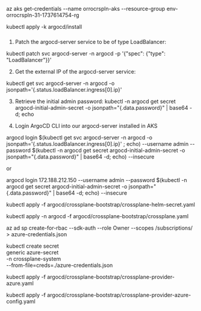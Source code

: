 

az aks get-credentials --name orrocrspln-aks --resource-group env-orrocrspln-31-1737614754-rg


kubectl apply -k argocd/install

###
1.  Patch the argocd-server service to be of type LoadBalancer:

kubectl patch svc argocd-server -n argocd -p '{"spec": {"type": "LoadBalancer"}}'

2. Get the external IP of the argocd-server service:

kubectl get svc argocd-server -n argocd -o jsonpath='{.status.loadBalancer.ingress[0].ip}'

3. Retrieve the initial admin password:
kubectl -n argocd get secret argocd-initial-admin-secret -o jsonpath="{.data.password}" | base64 -d; echo


4. Login ArgoCD CLI into our argocd-server installed in AKS

argocd login $(kubectl get svc argocd-server -n argocd -o jsonpath='{.status.loadBalancer.ingress[0].ip}' ; echo) --username admin --password $(kubectl -n argocd get secret argocd-initial-admin-secret -o jsonpath="{.data.password}" | base64 -d; echo) --insecure

or

argocd login 172.188.212.150 --username admin --password $(kubectl -n argocd get secret argocd-initial-admin-secret -o jsonpath="{.data.password}" | base64 -d; echo) --insecure




kubectl apply -f argocd/crossplane-bootstrap/crossplane-helm-secret.yaml

kubectl apply -n argocd -f argocd/crossplane-bootstrap/crossplane.yaml


az ad sp create-for-rbac --sdk-auth --role Owner --scopes /subscriptions/<subscription-id> > azure-credentials.json

kubectl create secret \
generic azure-secret \
-n crossplane-system \
--from-file=creds=./azure-credentials.json


kubectl apply -f argocd/crossplane-bootstrap/crossplane-provider-azure.yaml

kubectl apply -f argocd/crossplane-bootstrap/crossplane-provider-azure-config.yaml


